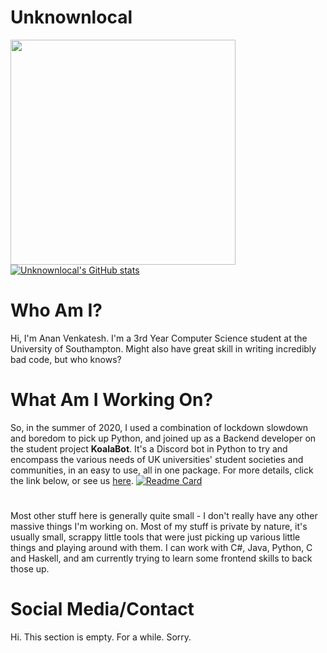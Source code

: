 

<!--
**Unknownlocal/Unknownlocal** is a ✨ _special_ ✨ repository because its `README.md` (this file) appears on your GitHub profile.

Here are some ideas to get you started:

- 🔭 I’m currently working on ...
- 🌱 I’m currently learning ...
- 👯 I’m looking to collaborate on ...
- 🤔 I’m looking for help with ...
- 💬 Ask me about ...
- 📫 How to reach me: ...
- 😄 Pronouns: ...
- ⚡ Fun fact: ...
-->
# Unknownlocal
<img height="360" width="360" align="left" src="https://avatars.githubusercontent.com/u/16153800?v=4"/>

[![Unknownlocal's GitHub stats](https://github-readme-stats.vercel.app/api?username=Unknownlocal&theme=dark&count_private=true)](https://github.com/anuraghazra/github-readme-stats)

# Who Am I?
Hi, I'm Anan Venkatesh. I'm a 3rd Year Computer Science student at the University of Southampton. Might also have great skill in writing incredibly bad code, but who knows?
# What Am I Working On?
So, in the summer of 2020, I used a combination of lockdown slowdown and boredom to pick up Python, and joined up as a Backend developer on the student project **KoalaBot**. It's a Discord bot in Python to try and encompass the various needs of UK universities' student societies and communities, in an easy to use, all in one package. For more details, click the link below, or see us [here](https://koalabot.uk).
[![Readme Card](https://github-readme-stats.vercel.app/api/pin/?username=KoalaBotUK&repo=KoalaBot&theme=dark&count_private=true)](https://github.com/anuraghazra/github-readme-stats)

#
Most other stuff here is generally quite small - I don't really have any other massive things I'm working on. 
Most of my stuff is private by nature, it's usually small, scrappy little tools that were just picking up various little things and playing around with them. I can work with C#, Java, Python, C and Haskell, and am currently trying to learn some frontend skills to back those up.

# Social Media/Contact
Hi. This section is empty. For a while. Sorry.

